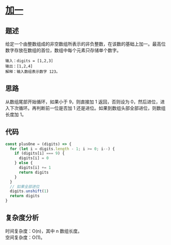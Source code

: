 # [加一](https://leetcode.cn/problems/plus-one/)

## 题述

给定一个由整数组成的非空数组所表示的非负整数，在该数的基础上加一。最高位数字存放在数组的首位，数组中每个元素只存储单个数字。

```
输入：digits = [1,2,3]
输出：[1,2,4]
解释：输入数组表示数字 123。
```

## 思路

从数组尾部开始循环，如果小于 9，则直接加 1 返回，否则设为 0，然后进位，进入下次循环。再判断前一位是否加 1 还是进位。如果到数组头部全部进位，则数组长度加 1。

## 代码

```javascript
const plusOne = (digits) => {
  for (let i = digits.length - 1; i >= 0; i--) {
    if (digits[i] === 9) {
      digits[i] = 0
    } else {
      digits[i] += 1
      return digits
    }
  }
  // 如果全部进位
  digits.unshift(1)
  return digits
}
```

## 复杂度分析

时间复杂度：O(n)，其中 n 数组长度。  
空间复杂度：O(1)。
